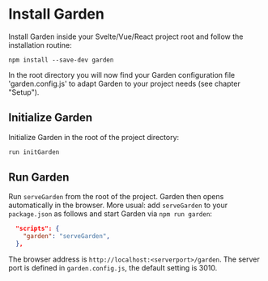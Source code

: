 # Install Garden

Install Garden inside your Svelte/Vue/React project root and follow the installation routine:

```console
npm install --save-dev garden
```

In the root directory you will now find your Garden configuration file 'garden.config.js' to adapt Garden to your project needs  (see chapter "Setup").

## Initialize Garden

Initialize Garden in the root of the project directory:

```bash
run initGarden
```

## Run Garden

Run `serveGarden` from the root of the project. Garden then opens automatically in the browser. More usual: add `serveGarden` to your `package.json` as follows and start Garden via `npm run garden`:

```json
  "scripts": {
    "garden": "serveGarden",
  },
```

The browser address is `http://localhost:<serverport>/garden`. The server port is defined in `garden.config.js`, the default setting is 3010.
